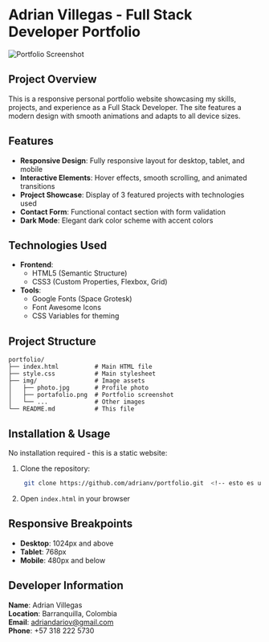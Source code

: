 # Adrian Villegas - Full Stack Developer Portfolio

![Portfolio Screenshot](img/portafolio.png)

## Project Overview

This is a responsive personal portfolio website showcasing my skills, projects, and experience as a Full Stack Developer. The site features a modern design with smooth animations and adapts to all device sizes.

## Features

- **Responsive Design**: Fully responsive layout for desktop, tablet, and mobile
- **Interactive Elements**: Hover effects, smooth scrolling, and animated transitions
- **Project Showcase**: Display of 3 featured projects with technologies used
- **Contact Form**: Functional contact section with form validation
- **Dark Mode**: Elegant dark color scheme with accent colors

## Technologies Used

- **Frontend**: 
  - HTML5 (Semantic Structure)
  - CSS3 (Custom Properties, Flexbox, Grid)
- **Tools**:
  - Google Fonts (Space Grotesk)
  - Font Awesome Icons
  - CSS Variables for theming

## Project Structure

```
portfolio/
├── index.html          # Main HTML file
├── style.css           # Main stylesheet
├── img/                # Image assets
│   ├── photo.jpg       # Profile photo
│   ├── portafolio.png  # Portfolio screenshot
│   └── ...             # Other images
└── README.md           # This file
```

## Installation & Usage <!-- esto es un ejemplo -->

No installation required - this is a static website:

1. Clone the repository:
   ```bash
    git clone https://github.com/adrianv/portfolio.git  <!-- esto es un ejemplo -->
   ```
2. Open `index.html` in your browser

## Responsive Breakpoints

- **Desktop**: 1024px and above
- **Tablet**: 768px
- **Mobile**: 480px and below

## Developer Information

**Name**: Adrian Villegas  
**Location**: Barranquilla, Colombia  
**Email**: adriandariov@gmail.com  
**Phone**: +57 318 222 5730  